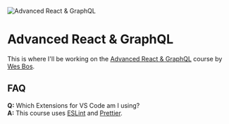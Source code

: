 ![Advanced React & GraphQL](https://advancedreact.com/images/ARG/arg-facebook-share.png)

# Advanced React & GraphQL

This is where I'll be working on the [Advanced React & GraphQL](https://AdvancedReact.com) course by [Wes Bos](https://WesBos.com/).

## FAQ

**Q:** Which Extensions for VS Code am I using?  
**A:** This course uses [ESLint](https://github.com/Microsoft/vscode-eslint) and [Prettier](https://github.com/prettier/prettier-vscode).
